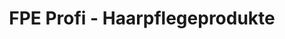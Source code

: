 ---
title: "FPE Profi - Haarpflegeprodukte"
url: /chemnitz/fpe-profi-haarpflegeprodukte/
shop: Kosmetik
---